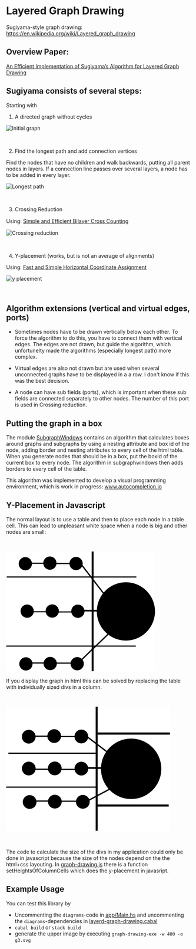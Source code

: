 # Layered Graph Drawing
Sugiyama-style graph drawing: https://en.wikipedia.org/wiki/Layered_graph_drawing

## Overview Paper:
[An Efficient Implementation of Sugiyama’s
Algorithm for Layered Graph Drawing](https://www.elibm.org/ft/10011396000)

## Sugiyama consists of several steps:

Starting with

1. A directed graph without cycles

![Initial graph](https://raw.githubusercontent.com/tkvogt/layered-graph-drawing/main/graphs/g0.svg)

&nbsp;

2. Find the longest path and add connection vertices

Find the nodes that have no children and walk backwards, putting all parent nodes in layers.
If a connection line passes over several layers, a node has to be added in every layer.

![Longest path](https://raw.githubusercontent.com/tkvogt/layered-graph-drawing/main/graphs/g1.svg)

&nbsp;

3. Crossing Reduction

Using: [Simple and Eﬃcient Bilayer Cross Counting](http://ls11-www.cs.tu-dortmund.de/downloads/papers/BJM04.pdf)

![Crossing reduction](https://raw.githubusercontent.com/tkvogt/layered-graph-drawing/main/graphs/g2.svg)

&nbsp;

4. Y-placement (works, but is not an average of alignments)

Using: [Fast and Simple Horizontal Coordinate Assignment](https://kops.uni-konstanz.de/server/api/core/bitstreams/e3f1cd1e-3fd4-422d-852e-77404160f664/content)

![y placement](https://raw.githubusercontent.com/tkvogt/layered-graph-drawing/main/graphs/g3.svg)

&nbsp;

## Algorithm extensions (vertical and virtual edges, ports)

* Sometimes nodes have to be drawn vertically below each other. To force the algorithm to do this, you have to connect them with vertical edges. The edges are not drawn, but guide the algorithm, which unfortunelty made the algorithms (especially longest path) more complex.

* Virtual edges are also not drawn but are used when several unconnected graphs have to be displayed in a a row. I don't know if this was the best decision.

* A node can have sub fields (ports), which is important when these sub fields are connected separately to other nodes. The number of this port is used in  Crossing reduction.

## Putting the graph in a box

The module [SubgraphWindows](https://github.com/tkvogt/layered-graph-drawing/blob/main/src/Graph/SubGraphWindows.hs) contains an algorithm that calculates boxes around graphs and subgraphs by using a nesting attribute and box id of the node, adding border and nesting attributes to every cell of the html table. When you generate nodes that should be in a box, put the boxId of the current box to every node. The algorithm in subgraphwindows then adds borders to every cell of the table.

This algorithm was implemented to develop a visual programming environment, which is work in progress: www.autocompletion.io

## Y-Placement in Javascript
The normal layout is to use a table and then to place each node in a table cell.
This can lead to unpleasant white space when a node is big and other nodes are small:

&nbsp;

![table layout](https://raw.githubusercontent.com/tkvogt/layered-graph-drawing/main/graphs/tableLayout.svg)

If you display the graph in html this can be solved by replacing the table with individually sized divs in a column.

&nbsp;

![individual sized divs](https://raw.githubusercontent.com/tkvogt/layered-graph-drawing/main/graphs/divsColumn.svg)

&nbsp;

The code to calculate the size of the divs in my application could only be done in javascript because the size of the nodes depend on the the html+css layouting.
In [graph-drawing.js](https://raw.githubusercontent.com/tkvogt/layered-graph-drawing/main/src/Graph/graph-drawing.js) there is a function setHeightsOfColumnCells which does the y-placement in javasript.

## Example Usage
You can test this library by 
 * Uncommenting the ```diagrams```-code in [app/Main.hs](https://github.com/tkvogt/layered-graph-drawing/blob/main/app/Main.hs) and uncommenting the ```diagrams```-dependencies in [layerd-graph-drawing.cabal](https://github.com/tkvogt/layered-graph-drawing/blob/main/layered-graph-drawing.cabal)
 * ```cabal build``` or ```stack build```
 * generate the upper image by executing ```graph-drawing-exe -w 400 -o g3.svg```
 
